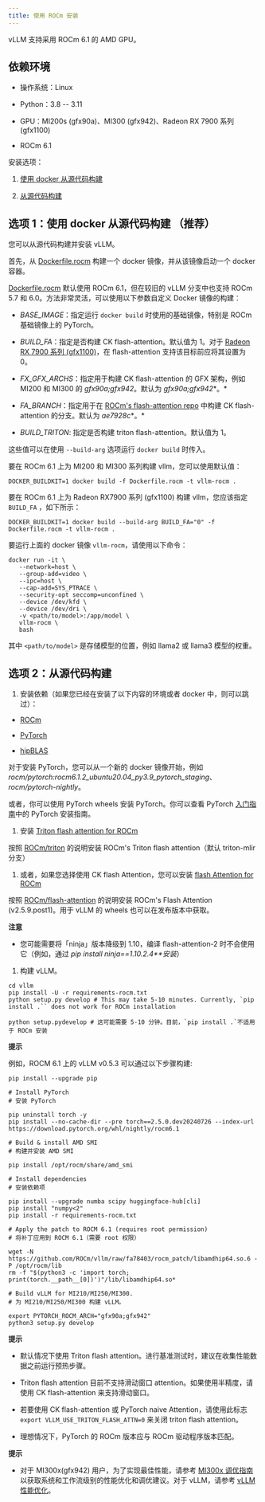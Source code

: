 ```yaml
---
title: 使用 ROCm 安装
---
```



vLLM 支持采用 ROCm 6.1 的 AMD GPU。


## 依赖环境

* 操作系统：Linux

* Python：3.8 -- 3.11

* GPU：MI200s (gfx90a)、MI300 (gfx942)、Radeon RX 7900 系列 (gfx1100)

* ROCm 6.1


安装选项：


1. [使用 docker 从源代码构建](#选项-1-使用-docker-从源代码构建--推荐-)

2. [从源代码构建](#选项-2-从源代码构建)


## 选项 1：使用 docker 从源代码构建 （推荐）

您可以从源代码构建并安装 vLLM。


首先，从 [Dockerfile.rocm](https://github.com/vllm-project/vllm/blob/main/Dockerfile.rocm) 构建一个 docker 镜像，并从该镜像启动一个 docker 容器。


[Dockerfile.rocm](https://github.com/vllm-project/vllm/blob/main/Dockerfile.rocm) 默认使用 ROCm 6.1，但在较旧的 vLLM 分支中也支持 ROCm 5.7 和 6.0。方法非常灵活，可以使用以下参数自定义 Docker 镜像的构建：


* *BASE_IMAGE*：指定运行 `docker build` 时使用的基础镜像，特别是 ROCm 基础镜像上的 PyTorch。

* *BUILD_FA*：指定是否构建 CK flash-attention。默认值为 1。对于 [Radeon RX 7900 系列 (gfx1100)](https://rocm.docs.amd.com/projects/radeon/en/latest/index.html)，在 flash-attention 支持该目标前应将其设置为 0。

* *FX_GFX_ARCHS*：指定用于构建 CK flash-attention 的 GFX 架构，例如 MI200 和 MI300 的 *gfx90a;gfx942*。默认为 *gfx90a;gfx942**。*

* *FA_BRANCH*：指定用于在 [ROCm's flash-attention repo](https://github.com/ROCmSoftwarePlatform/flash-attention) 中构建 CK flash-attention 的分支。默认为 *ae7928c**。*

* *BUILD_TRITON*: 指定是否构建 triton flash-attention。默认值为 1。


这些值可以在使用 `--build-arg` 选项运行 `docker build` 时传入。


要在 ROCm 6.1 上为 MI200 和 MI300 系列构建 vllm，您可以使用默认值：

```plain
DOCKER_BUILDKIT=1 docker build -f Dockerfile.rocm -t vllm-rocm .
```


要在 ROCm 6.1 上为 Radeon RX7900 系列 (gfx1100) 构建 vllm，您应该指定 `BUILD_FA` ，如下所示：

```plain
DOCKER_BUILDKIT=1 docker build --build-arg BUILD_FA="0" -f Dockerfile.rocm -t vllm-rocm .
```


要运行上面的 docker 镜像 `vllm-rocm`，请使用以下命令：

```plain
docker run -it \
   --network=host \
   --group-add=video \
   --ipc=host \
   --cap-add=SYS_PTRACE \
   --security-opt seccomp=unconfined \
   --device /dev/kfd \
   --device /dev/dri \
   -v <path/to/model>:/app/model \
   vllm-rocm \
   bash
```


其中 `<path/to/model>` 是存储模型的位置，例如 llama2 或 llama3 模型的权重。


## 选项 2：从源代码构建

1. 安装依赖（如果您已经在安装了以下内容的环境或者 docker 中，则可以跳过）：


* [ROCm](https://rocm.docs.amd.com/en/latest/deploy/linux/index.html)

* [PyTorch](https://pytorch.org/)

* [hipBLAS](https://rocm.docs.amd.com/projects/hipBLAS/en/latest/install.html)


对于安装 PyTorch，您可以从一个新的 docker 镜像开始，例如 *rocm/pytorch:rocm6.1.2_ubuntu20.04_py3.9_pytorch_staging*、*rocm/pytorch-nightly*。


或者，你可以使用 PyTorch wheels 安装 PyTorch。你可以查看 PyTorch [入门指南](https://pytorch.org/get-started/locally/)中的 PyTorch 安装指南。


1. 安装 [Triton flash attention for ROCm](https://github.com/ROCm/triton)


按照 [ROCm/triton](https://github.com/ROCm/triton/blob/triton-mlir/README.md) 的说明安装 ROCm's Triton flash attention（默认 triton-mlir 分支）


1. 或者，如果您选择使用 CK flash Attention，您可以安装 [flash Attention for ROCm](https://github.com/ROCm/flash-attention/tree/ck_tile)


按照 [ROCm/flash-attention](https://github.com/ROCm/flash-attention/tree/ck_tile#amd-gpurocm-support) 的说明安装 ROCm's Flash Attention (v2.5.9.post1)。用于 vLLM 的 wheels 也可以在发布版本中获取。


**注意**

* 您可能需要将「ninja」版本降级到 1.10，编译 flash-attention-2 时不会使用它（例如，通过 *pip install ninja==1.10.2.4**安装*）


1. 构建 vLLM。

```plain
cd vllm
pip install -U -r requirements-rocm.txt
python setup.py develop # This may take 5-10 minutes. Currently, `pip install .`` does not work for ROCm installation

python setup.pydevelop # 这可能需要 5-10 分钟。目前，`pip install .`不适用于 ROCm 安装
```


**提示**

例如，ROCM 6.1 上的 vLLM v0.5.3 可以通过以下步骤构建:

```plain
pip install --upgrade pip

# Install PyTorch
# 安装 PyTorch

pip uninstall torch -y
pip install --no-cache-dir --pre torch==2.5.0.dev20240726 --index-url https://download.pytorch.org/whl/nightly/rocm6.1

# Build & install AMD SMI
# 构建并安装 AMD SMI

pip install /opt/rocm/share/amd_smi

# Install dependencies
# 安装依赖项

pip install --upgrade numba scipy huggingface-hub[cli]
pip install "numpy<2"
pip install -r requirements-rocm.txt

# Apply the patch to ROCM 6.1 (requires root permission)
# 将补丁应用到 ROCM 6.1（需要 root 权限）

wget -N https://github.com/ROCm/vllm/raw/fa78403/rocm_patch/libamdhip64.so.6 -P /opt/rocm/lib
rm -f "$(python3 -c 'import torch; print(torch.__path__[0])')"/lib/libamdhip64.so*

# Build vLLM for MI210/MI250/MI300.
# 为 MI210/MI250/MI300 构建 vLLM。

export PYTORCH_ROCM_ARCH="gfx90a;gfx942"
python3 setup.py develop
```


**提示**

* 默认情况下使用 Triton flash attention。进行基准测试时，建议在收集性能数据之前运行预热步骤。

* Triton flash attention 目前不支持滑动窗口 attention。如果使用半精度，请使用 CK flash-attention 来支持滑动窗口。

* 若要使用 CK flash-attention 或 PyTorch naive Attention，请使用此标志 `export VLLM_USE_TRITON_FLASH_ATTN=0` 来关闭 triton flash attention。

* 理想情况下，PyTorch 的 ROCm 版本应与 ROCm 驱动程序版本匹配。


**提示**

* 对于 MI300x(gfx942) 用户，为了实现最佳性能，请参考 [MI300x 调优指南](https://rocm.docs.amd.com/en/latest/how-to/tuning-guides/mi300x/index.html) 以获取系统和工作流级别的性能优化和调优建议。对于 vLLM，请参考 [vLLM 性能优化](https://rocm.docs.amd.com/en/latest/how-to/tuning-guides/mi300x/workload.html#vllm-performance-optimization)。



